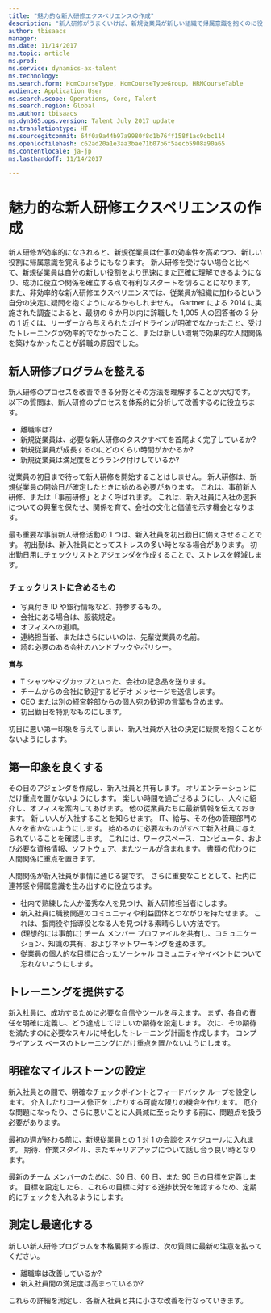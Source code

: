 ```yaml
---
title: "魅力的な新人研修エクスペリエンスの作成"
description: "新人研修がうまくいけば、新規従業員が新しい組織で帰属意識を抱くのに役立ちます。"
author: tbisaacs
manager: 
ms.date: 11/14/2017
ms.topic: article
ms.prod: 
ms.service: dynamics-ax-talent
ms.technology: 
ms.search.form: HcmCourseType, HcmCourseTypeGroup, HRMCourseTable
audience: Application User
ms.search.scope: Operations, Core, Talent
ms.search.region: Global
ms.author: tbisaacs
ms.dyn365.ops.version: Talent July 2017 update
ms.translationtype: HT
ms.sourcegitcommit: 64f0a9a44b97a9980f8d1b76ff158f1ac9cbc114
ms.openlocfilehash: c62ad20a1e3aa3bae71b07b6f5aecb5908a90a65
ms.contentlocale: ja-jp
ms.lasthandoff: 11/14/2017

---
```


# <a name="create-an-engaging-onboarding-experience"></a>魅力的な新人研修エクスペリエンスの作成

新人研修が効率的になされると、新規従業員は仕事の効率性を高めつつ、新しい役割に帰属意識を覚えるようにもなります。 新人研修を受けない場合と比べて、新規従業員は自分の新しい役割をより迅速にまた正確に理解できるようになり、成功に役立つ関係を確立する点で有利なスタートを切ることになります。 また、非効率的な新人研修エクスペリエンスでは、従業員が組織に加わるという自分の決定に疑問を抱くようになるかもしれません。 Gartner による 2014 に実施された調査によると、最初の 6 か月以内に辞職した 1,005 人の回答者の 3 分の 1 近くは、リーダーから与えられたガイドラインが明確でなかったこと、受けたトレーニングが効率的でなかったこと、または新しい環境で効果的な人間関係を築けなかったことが辞職の原因でした。

## <a name="have-an-onboarding-program-in-place"></a>新人研修プログラムを整える
新人研修のプロセスを改善できる分野とその方法を理解することが大切です。 以下の質問は、新人研修のプロセスを体系的に分析して改善するのに役立ちます。

- 離職率は?
- 新規従業員は、必要な新人研修のタスクすべてを首尾よく完了しているか?
- 新規従業員が成長するのにどのくらい時間がかかるか?
- 新規従業員は満足度をどうランク付けしているか?

従業員の初日まで待って新人研修を開始することはしません。 新人研修は、新規従業員の開始日が確定したときに始める必要があります。 これは、事前新人研修、または「事前研修」とよく呼ばれます。 これは、新入社員に入社の選択についての興奮を保たせ、関係を育て、会社の文化と価値を示す機会となります。

最も重要な事前新人研修活動の 1 つは、新入社員を初出勤日に備えさせることです。 初出勤は、新入社員にとってストレスの多い時となる場合があります。 初出勤日用にチェックリストとアジェンダを作成することで、ストレスを軽減します。

### <a name="what-to-include-in-a-checklist"></a>チェックリストに含めるもの

- 写真付き ID や銀行情報など、持参するもの。
- 会社にある場合は、服装規定。
- オフィスへの道順。
- 連絡担当者、またはさらにいいのは、先輩従業員の名前。
- 読む必要のある会社のハンドブックやポリシー。

**賞与**

- T シャツやマグカップといった、会社の記念品を送ります。
- チームからの会社に歓迎するビデオ メッセージを送信します。
- CEO または別の経営幹部からの個人宛の歓迎の言葉も含めます。
- 初出勤日を特別なものにします。

初日に悪い第一印象を与えてしまい、新入社員が入社の決定に疑問を抱くことがないようにします。

## <a name="create-a-good-first-impression"></a>第一印象を良くする

その日のアジェンダを作成し、新入社員と共有します。 オリエンテーションにだけ重点を置かないようにします。 楽しい時間を過ごせるようにし、人々に紹介し、オフィスを案内してあげます。 他の従業員たちに最新情報を伝えておきます。 新しい人が入社することを知らせます。 IT、給与、その他の管理部門の人々を省かないようにします。 始めるのに必要なものがすべて新入社員に与えられていることを確認します。 これには、ワークスペース、コンピュータ、および必要な資格情報、ソフトウェア、またツールが含まれます。 書類の代わりに人間関係に重点を置きます。

人間関係が新入社員が事情に通じる鍵です。 さらに重要なこととして、社内に連帯感や帰属意識を生み出すのに役立ちます。

- 社内で熟練した人か優秀な人を見つけ、新人研修担当者にします。
- 新入社員に職務関連のコミュニティや利益団体とつながりを持たせます。 これは、指南役や指導役となる人を見つける素晴らしい方法です。
- (理想的には事前に) チーム メンバー プロファイルを共有し、コミュニケーション、知識の共有、およびネットワーキングを速めます。
- 従業員の個人的な目標に合ったソーシャル コミュニティやイベントについて忘れないようにします。

## <a name="provide-training"></a>トレーニングを提供する

新入社員に、成功するために必要な自信やツールを与えます。 まず、各自の責任を明確に定義し、どう達成してほしいか期待を設定します。 次に、その期待を満たすのに必要なスキルに特化したトレーニング計画を作成します。 コンプライアンス ベースのトレーニングにだけ重点を置かないようにします。

## <a name="set-clear-milestones"></a>明確なマイルストーンの設定

新入社員との間で、明確なチェックポイントとフィードバック ループを設定します。 介入したりコース修正をしたりする可能な限りの機会を作ります。 厄介な問題になったり、さらに悪いことに人員減に至ったりする前に、問題点を扱う必要があります。

最初の週が終わる前に、新規従業員との 1 対 1 の会談をスケジュールに入れます。 期待、作業スタイル、またキャリアアップについて話し合う良い時となります。

最新のチーム メンバーのために、30 日、60 日、また 90 日の目標を定義します。 目標を設定したら、これらの目標に対する進捗状況を確認するため、定期的にチェックを入れるようにします。

## <a name="measure-and-optimize"></a>測定し最適化する

新しい新人研修プログラムを本格展開する際は、次の質問に最新の注意を払ってください。 

- 離職率は改善しているか?
- 新入社員間の満足度は高まっているか? 

これらの詳細を測定し、各新入社員と共に小さな改善を行なっていきます。


